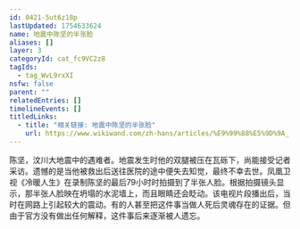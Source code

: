 ```yaml
---
id: 0421-5ut6z18p
lastUpdated: 1754633624
name: 地震中陈坚的半张脸
aliases: []
layer: 3
categoryId: cat_fc9VC2z8
tagIds:
  - tag_WvL9rxXI
nsfw: false
parent: ""
relatedEntries: []
timelineEvents: []
titledLinks:
  - title: "相关链接: 地震中陈坚的半张脸"
    url: https://www.wikiwand.com/zh-hans/articles/%E9%99%88%E5%9D%9A_(%E6%B1%B6%E5%B7%9D%E5%A4%A7%E5%9C%B0%E9%9C%87%E9%81%87%E9%9A%BE%E8%80%85)
---
```


陈坚，汶川大地震中的遇难者。地震发生时他的双腿被压在瓦砾下，尚能接受记者采访。遗憾的是当他被救出后送往医院的途中便失去知觉，最终不幸去世。凤凰卫视《冷暖人生》在录制陈坚的最后79小时时拍摄到了半张人脸。根据拍摄镜头显示，那半张人脸映在坍塌的水泥墙上，而且眼睛还会眨动。该电视片段播出后，当时在网路上引起较大的震动。有的人甚至把这件事当做人死后灵魂存在的证据。但由于官方没有做出任何解释，这件事后来逐渐被人遗忘。